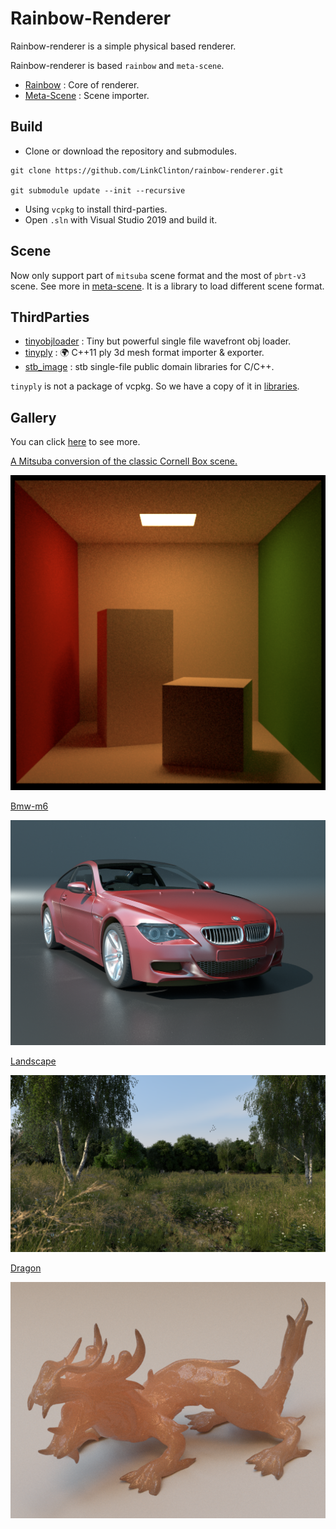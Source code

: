 # Rainbow-Renderer

Rainbow-renderer is a simple physical based renderer.

Rainbow-renderer is based `rainbow` and `meta-scene`.

- [Rainbow](https://github.com/LinkClinton/rainbow) : Core of renderer. 
- [Meta-Scene](https://github.com/LinkClinton/meta-scene) : Scene importer.

## Build

- Clone or download the repository and submodules.
```
git clone https://github.com/LinkClinton/rainbow-renderer.git

git submodule update --init --recursive
```
- Using `vcpkg` to install third-parties.
- Open `.sln` with Visual Studio 2019 and build it.

## Scene

Now only support part of `mitsuba` scene format and the most of `pbrt-v3` scene. See more in [meta-scene](https://github.com/LinkClinton/meta-scene). It is a library to load different scene format.

## ThirdParties

- [tinyobjloader](https://github.com/tinyobjloader/tinyobjloader) : Tiny but powerful single file wavefront obj loader.
- [tinyply](https://github.com/ddiakopoulos/tinyply) : 🌍 C++11 ply 3d mesh format importer & exporter.
- [stb_image](https://github.com/nothings/stb) : stb single-file public domain libraries for C/C++.

`tinyply` is not a package of vcpkg. So we have a copy of it in [libraries](./libraries/tinyply).

## Gallery

You can click [here](https://github.com/LinkClinton/repository-data/tree/master/rainbow-renderer/scenes) to see more.

[A Mitsuba conversion of the classic Cornell Box scene.](http://mitsuba-renderer.org/download.html)

![cbox](https://github.com/LinkClinton/repository-data/blob/master/rainbow-renderer/gallery/cbox.png)

[Bmw-m6](https://github.com/LinkClinton/repository-data/tree/master/rainbow-renderer/scenes/bmw-m6)

![bmw-m6](https://github.com/LinkClinton/repository-data/blob/master/rainbow-renderer/gallery/bmw-m6.png)

[Landscape](https://github.com/LinkClinton/repository-data/tree/master/rainbow-renderer/scenes/landscape)

![landscape](https://github.com/LinkClinton/repository-data/blob/master/rainbow-renderer/gallery/view-0.png)

[Dragon](https://github.com/LinkClinton/repository-data/tree/master/rainbow-renderer/scenes/dragon)

![sssdragon](https://github.com/LinkClinton/repository-data/blob/master/rainbow-renderer/gallery/sssdragon-mfp-0.25.png)
